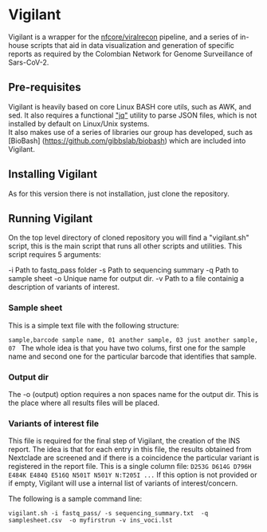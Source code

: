 # Vigilant
Vigilant is a wrapper for the [nfcore/viralrecon](https://nf-co.re/viralrecon) pipeline, and a series of in-house scripts that aid in data visualization and generation of specific reports as required by the Colombian Network for Genome Surveillance of Sars-CoV-2.

## Pre-requisites 
Vigilant is heavily based on core Linux BASH core utils, such as AWK, and sed.
It also requires a functional ["jq"](https://stedolan.github.io/jq/)  utility to parse JSON files, which is not installed by default on Linux/Unix systems.   
It also makes use of a series of libraries our group has developed, such as [BioBash] (https://github.com/gibbslab/biobash) which  are included into Vigilant.

## Installing Vigilant
As for this version there is not installation, just clone the repository. 

## Running Vigilant
On the top level directory of cloned repository you will find a "vigilant.sh" script,
this is the main script that runs all other scripts and utilities.
This script requires 5 arguments:

-i Path to fastq_pass folder
-s Path to sequencing summary 
-q Path to sample sheet
-o Unique name for output dir.
-v Path to a file containig a description of variants of interest.

### Sample sheet
This is a simple text file with the following structure:

`sample,barcode
sample name, 01
another sample, 03
just another sample, 07
`
The whole idea is that you have two colums, first one for the sample name and second one for the particular barcode that identifies that sample.

### Output dir
The -o (output) option requires a non spaces name for the output dir. This is the place where all results files will be placed.

### Variants of interest file
This file is required for the final step of Vigilant, the creation of the INS report.
The idea is that for each entry in this file,  the results obtained from Nextclade are screened and if there is a coincidence the particular variant is registered in the report file. 
This is a single column file:
`
D253G
D614G
D796H
E484K
E484Q
E516Q
N501T
N501Y
N:T205I
...
`
If this option is not provided or if empty, Vigilant will use a internal list of variants of interest/concern.


The following is a sample command line:

`vigilant.sh -i fastq_pass/ -s sequencing_summary.txt  -q samplesheet.csv  -o myfirstrun -v ins_voci.lst`


